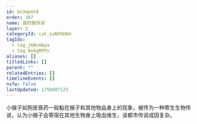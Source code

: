 ```yaml
---
id: bo3mpmt8
order: 307
name: 膏药猴传说
layer: 2
categoryId: cat_LwNX9U6m
tagIds:
  - tag_jKWvm6pa
  - tag_NvOgRPPx
aliases: []
titledLinks: []
parent: ""
relatedEntries: []
timelineEvents: []
nsfw: false
lastUpdated: 1758087125
---
```


小猴子如狗皮膏药一般黏在猴子和其他物品身上的现象，被传为一种寄生生物传说，认为小猴子会寄宿在其他生物身上吸血维生，该都市传说成因复杂。